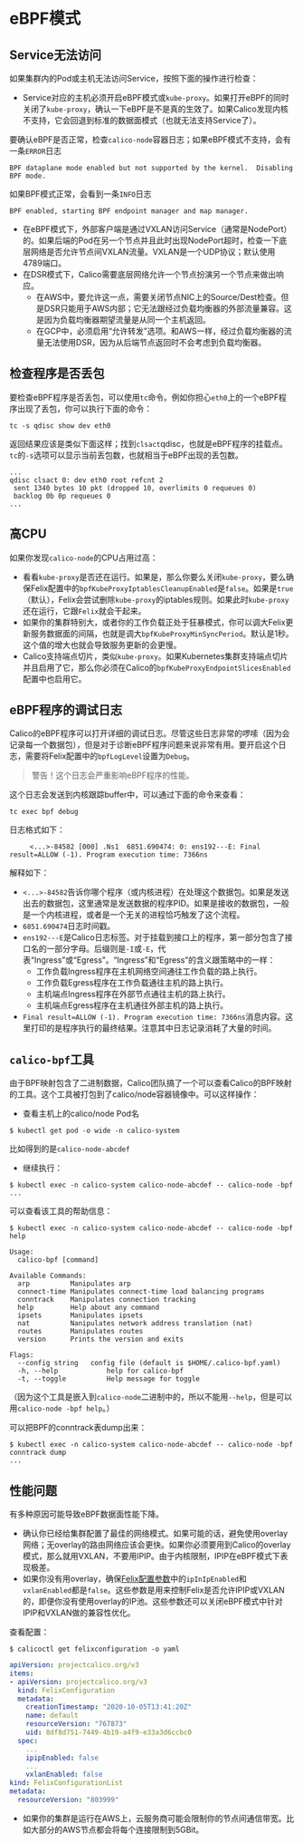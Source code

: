 # eBPF模式

## Service无法访问

如果集群内的Pod或主机无法访问Service，按照下面的操作进行检查：

- Service对应的主机必须开启eBPF模式或`kube-proxy`。如果打开eBPF的同时关闭了`kube-proxy`，确认一下eBPF是不是真的生效了。如果Calico发现内核不支持，它会回退到标准的数据面模式（也就无法支持Service了）。

要确认eBPF是否正常，检查`calico-node`容器日志；如果eBPF模式不支持，会有一条`ERROR`日志

```text
BPF dataplane mode enabled but not supported by the kernel.  Disabling BPF mode.
```

如果BPF模式正常，会看到一条`INFO`日志

```text
BPF enabled, starting BPF endpoint manager and map manager.
```

- 在eBPF模式下，外部客户端是通过VXLAN访问Service（通常是NodePort）的。如果后端的Pod在另一个节点并且此时出现NodePort超时，检查一下底层网络是否允许节点间VXLAN流量。VXLAN是一个UDP协议；默认使用4789端口。
- 在DSR模式下，Calico需要底层网络允许一个节点扮演另一个节点来做出响应。
    - 在AWS中，要允许这一点，需要关闭节点NIC上的Source/Dest检查。但是DSR只能用于AWS内部；它无法跟经过负载均衡器的外部流量兼容。这是因为负载均衡器期望流量是从同一个主机返回。
    - 在GCP中，必须启用“允许转发”选项。和AWS一样，经过负载均衡器的流量无法使用DSR，因为从后端节点返回时不会考虑到负载均衡器。

## 检查程序是否丢包

要检查eBPF程序是否丢包，可以使用`tc`命令。例如你担心`eth0`上的一个eBPF程序出现了丢包，你可以执行下面的命令：

```shell
tc -s qdisc show dev eth0
```

返回结果应该是类似下面这样；找到`clsact`qdisc，也就是eBPF程序的挂载点。`tc`的`-s`选项可以显示当前丢包数，也就相当于eBPF出现的丢包数。

```text
...
qdisc clsact 0: dev eth0 root refcnt 2 
 sent 1340 bytes 10 pkt (dropped 10, overlimits 0 requeues 0) 
 backlog 0b 0p requeues 0
...
```

## 高CPU

如果你发现`calico-node`的CPU占用过高：

- 看看`kube-proxy`是否还在运行。如果是，那么你要么关闭`kube-proxy`，要么确保Felix配置中的`bpfKubeProxyIptablesCleanupEnabled`是`false`。如果是`true`（默认），Felix会尝试删除`kube-proxy`的iptables规则。如果此时`kube-proxy`还在运行，它跟`Felix`就会干起来。
- 如果你的集群特别大，或者你的工作负载正处于狂暴模式，你可以调大Felix更新服务数据面的间隔，也就是调大`bpfKubeProxyMinSyncPeriod`。默认是1秒。这个值的增大也就会导致服务更新的会更慢。
- Calico支持端点切片，类似`kube-proxy`。如果Kubernetes集群支持端点切片并且启用了它，那么你必须在Calico的`bpfKubeProxyEndpointSlicesEnabled`配置中也启用它。

## eBPF程序的调试日志

Calico的eBPF程序可以打开详细的调试日志。尽管这些日志非常的啰嗦（因为会记录每一个数据包），但是对于诊断eBPF程序问题来说非常有用。要开启这个日志，需要将Felix配置中的`bpfLogLevel`设置为`Debug`。

> 警告！这个日志会严重影响eBPF程序的性能。

这个日志会发送到内核跟踪buffer中，可以通过下面的命令来查看：

```shell
tc exec bpf debug
```

日志格式如下：

```text
     <...>-84582 [000] .Ns1  6851.690474: 0: ens192---E: Final result=ALLOW (-1). Program execution time: 7366ns
```

解释如下：

- `<...>-84582`告诉你哪个程序（或内核进程）在处理这个数据包。如果是发送出去的数据包，这里通常是发送数据的程序PID。如果是接收的数据包，一般是一个内核进程，或者是一个无关的进程恰巧触发了这个流程。
- `6851.690474`日志时间戳。
- `ens192---E`是Calico日志标签。对于挂载到接口上的程序，第一部分包含了接口名的一部分字母。后缀则是`-I`或`-E`，代表“Ingress”或“Egress”。“Ingress”和“Egress”的含义跟策略中的一样：
    - 工作负载Ingress程序在主机网络空间通往工作负载的路上执行。
    - 工作负载Egress程序在工作负载通往主机的路上执行。
    - 主机端点Ingress程序在外部节点通往主机的路上执行。
    - 主机端点Egress程序在主机通往外部主机的路上执行。
- `Final result=ALLOW (-1). Program execution time: 7366ns`消息内容。这里打印的是程序执行的最终结果。注意其中日志记录消耗了大量的时间。

## `calico-bpf`工具

由于BPF映射包含了二进制数据，Calico团队搞了一个可以查看Calico的BPF映射的工具。这个工具被打包到了calico/node容器镜像中。可以这样操作：

- 查看主机上的calico/node Pod名

```shell
$ kubectl get pod -o wide -n calico-system
```

比如得到的是`calico-node-abcdef`

- 继续执行：

```shell
$ kubectl exec -n calico-system calico-node-abcdef -- calico-node -bpf ...
```

可以查看该工具的帮助信息：

```shell
$ kubectl exec -n calico-system calico-node-abcdef -- calico-node -bpf help

Usage:
  calico-bpf [command]
  
Available Commands:
  arp          Manipulates arp
  connect-time Manipulates connect-time load balancing programs
  conntrack    Manipulates connection tracking
  help         Help about any command
  ipsets       Manipulates ipsets
  nat          Nanipulates network address translation (nat)
  routes       Manipulates routes
  version      Prints the version and exits
  
Flags:
  --config string   config file (default is $HOME/.calico-bpf.yaml)
  -h, --help            help for calico-bpf
  -t, --toggle          Help message for toggle
```

（因为这个工具是嵌入到`calico-node`二进制中的，所以不能用`--help`，但是可以用`calico-node -bpf help`。）

可以把BPF的conntrack表dump出来：

```shell
$ kubectl exec -n calico-system calico-node-abcdef -- calico-node -bpf conntrack dump
...
```

## 性能问题

有多种原因可能导致eBPF数据面性能下降。

- 确认你已经给集群配置了最佳的网络模式。如果可能的话，避免使用overlay网络；无overlay的路由网络应该会更快。如果你必须要用到Calico的overlay模式，那么就用VXLAN，不要用IPIP。由于内核限制，IPIP在eBPF模式下表现极差。
- 如果你没有用overlay，确保[Felix配置参数](../../06%E5%8F%82%E8%80%83/07Felix/01%E9%85%8D%E7%BD%AE.md)中的`ipInIpEnabled`和`vxlanEnabled`都是`false`。这些参数是用来控制Felix是否允许IPIP或VXLAN的，即便你没有使用overlay的IP池。这些参数还可以关闭eBPF模式中针对IPIP和VXLAN做的兼容性优化。

查看配置：

```shell
$ calicoctl get felixconfiguration -o yaml
```

```yaml
apiVersion: projectcalico.org/v3
items:
- apiVersion: projectcalico.org/v3
  kind: FelixConfiguration
  metadata:
    creationTimestamp: "2020-10-05T13:41:20Z"
    name: default
    resourceVersion: "767873"
    uid: 8df8d751-7449-4b19-a4f9-e33a3d6ccbc0
  spec:
    ...
    ipipEnabled: false
    ...
    vxlanEnabled: false
kind: FelixConfigurationList
metadata:
  resourceVersion: "803999"
```

- 如果你的集群是运行在AWS上，云服务商可能会限制你的节点间通信带宽。比如大部分的AWS节点都会将每个连接限制到5GBit。